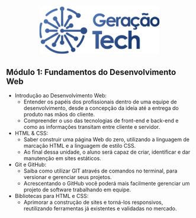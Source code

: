 <h1 align="center">
  <img src="../.github/logo-geracao-tech.png" alt="Logo Geração Tech" />
</h1>

## Módulo 1: Fundamentos do Desenvolvimento Web

- Introdução ao Desenvolvimento Web:
  - Entender os papéis dos profissionais dentro de uma equipe de desenvolvimento, desde a concepção da ideia até a entrega do produto nas mãos do cliente.
  - Compreender o uso das tecnologias de front-end e back-end e como as informações transitam entre cliente e servidor.
- HTML & CSS:
  - Saber construir uma página Web do zero, utilizando a linguagem de marcação HTML e a linguagem de estilo CSS.
  - Ao final dessa unidade, o aluno será capaz de criar, identificar e dar manutenção em sites estáticos.
- Git e GitHub:
  - Saiba como utilizar GIT através de comandos no terminal, para versionar e gerenciar seus projetos.
  - Acrescentando o GitHub você poderá mais facilmente gerenciar um projeto de software trabalhando em equipe.
- Bibliotecas para HTML e CSS:
  - Aprimorar a construção de sites e torná-los responsivos, reutilizando ferramentas já existentes e validadas no mercado.
